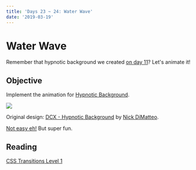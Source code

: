 ```yaml
---
title: 'Days 23 ~ 24: Water Wave'
date: '2019-03-19'
---
```


# Water Wave

Remember that hypnotic background we created [on day 11](../day-11-12--repeating-gradient)?
Let's animate it!

## Objective

Implement the animation for [Hypnotic Background](https://dribbble.com/shots/2859124-DCX-Hypnotic-Background).

![](https://cdn.dribbble.com/users/90923/screenshots/2859124/dcx-hypno.gif)

Original design: [DCX - Hypnotic Background](https://dribbble.com/shots/2859124-DCX-Hypnotic-Background) by [Nick DiMatteo](https://dribbble.com/ndimatteo).

[Not easy eh!](https://codepen.io/wgao19/pen/XoyLpp) But super fun.

## Reading

[CSS Transitions Level 1](https://www.w3.org/TR/css-transitions-1/)
